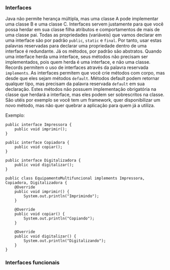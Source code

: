 ### Interfaces

Java não permite herança múltipla, mas uma classe A pode implementar uma classe B e uma classe C. Interfaces servem justamente para que você possa herdar em sua classe filha atributos e comportamentos de mais de uma classe pai. Todas as propriedades (variáveis) que vamos declarar em uma interface são por padrão `public`, `static` e `final`. Por tanto, usar estas palavras reservadas para declarar uma propriedade dentro de uma interface é redundante. Já os métodos, por padrão são abstratos. Quando uma interface herda uma interface, seus métodos não precisam ser implementados, pois quem herda é uma interface, e não uma classe. Records permitem o uso de interfaces através da palavra reservada `implements`. As interfaces permitem que você crie métodos com corpo, mas desde que eles sejam métodos `default`. Métodos default podem retornar qualquer tipo, mas precisam da palavra reservada `default` em sua declaração. Estes métodos não possuem implementação obrigatória na classe que herdará a interface, mas eles podem ser sobrescritos na classe. São utéis por exemplo se você tem um framework, quer disponibilizar um novo método, mas não quer quebrar a aplicação para quem já a utiliza.

Exemplo: 

```
public interface Impressora {
	public void imprimir();
}

public interface Copiadora {
	public void copiar();
}

public interface Digitalizadora {
	public void digitalizar();
}

public class EquipamentoMultifuncional implements Impressora, Copiadora, Digitalizadora {
	@Override
	public void imprimir() {
		System.out.println("Imprimindo");
	}

	@Override
	public void copiar() {
		System.out.println("Copiando");
	}

	@Override
	public void digitalizar() {
		System.out.println("Digitalizando");
	}
}
```

### Interfaces funcionais


